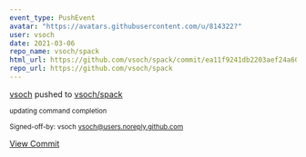 ```yaml
---
event_type: PushEvent
avatar: "https://avatars.githubusercontent.com/u/814322?"
user: vsoch
date: 2021-03-06
repo_name: vsoch/spack
html_url: https://github.com/vsoch/spack/commit/ea11f9241db2203aef24a6050ddeb1ed106c3520
repo_url: https://github.com/vsoch/spack
---
```


<a href='https://github.com/vsoch' target='_blank'>vsoch</a> pushed to <a href='https://github.com/vsoch/spack' target='_blank'>vsoch/spack</a>

<small>updating command completion

Signed-off-by: vsoch <vsoch@users.noreply.github.com></small>

<a href='https://github.com/vsoch/spack/commit/ea11f9241db2203aef24a6050ddeb1ed106c3520' target='_blank'>View Commit</a>